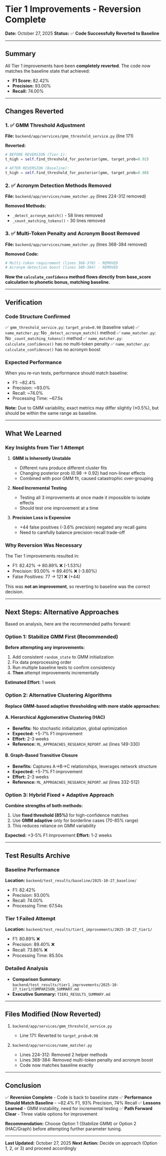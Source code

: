 # Tier 1 Improvements - Reversion Complete

**Date:** October 27, 2025
**Status:** ✅ **Code Successfully Reverted to Baseline**

---

## Summary

All Tier 1 improvements have been **completely reverted**. The code now matches the baseline state that achieved:
- **F1 Score:** 82.42%
- **Precision:** 93.00%
- **Recall:** 74.00%

---

## Changes Reverted

### 1. ✅ GMM Threshold Adjustment
**File:** `backend/app/services/gmm_threshold_service.py` (line 171)

**Reverted:**
```python
# BEFORE REVERSION (Tier 1):
t_high = self.find_threshold_for_posterior(gmm, target_prob=0.92)

# AFTER REVERSION (Baseline):
t_high = self.find_threshold_for_posterior(gmm, target_prob=0.98)
```

### 2. ✅ Acronym Detection Methods Removed
**File:** `backend/app/services/name_matcher.py` (lines 224-312 removed)

**Removed Methods:**
- `_detect_acronym_match()` - 58 lines removed
- `_count_matching_tokens()` - 30 lines removed

### 3. ✅ Multi-Token Penalty and Acronym Boost Removed
**File:** `backend/app/services/name_matcher.py` (lines 368-384 removed)

**Removed Code:**
```python
# Multi-token requirement (lines 368-378) - REMOVED
# Acronym detection boost (lines 380-384) - REMOVED
```

**Now the `calculate_confidence` method flows directly from base_score calculation to phonetic bonus, matching baseline.**

---

## Verification

### Code Structure Confirmed
✅ `gmm_threshold_service.py`: `target_prob=0.98` (baseline value)
✅ `name_matcher.py`: No `_detect_acronym_match()` method
✅ `name_matcher.py`: No `_count_matching_tokens()` method
✅ `name_matcher.py`: `calculate_confidence()` has no multi-token penalty
✅ `name_matcher.py`: `calculate_confidence()` has no acronym boost

### Expected Performance
When you re-run tests, performance should match baseline:
- F1: ~82.4%
- Precision: ~93.0%
- Recall: ~74.0%
- Processing Time: ~67.5s

**Note:** Due to GMM variability, exact metrics may differ slightly (±0.5%), but should be within the same range as baseline.

---

## What We Learned

### Key Insights from Tier 1 Attempt

1. **GMM is Inherently Unstable**
   - Different runs produce different cluster fits
   - Changing posterior prob (0.98 → 0.92) had non-linear effects
   - Combined with poor GMM fit, caused catastrophic over-grouping

2. **Need Incremental Testing**
   - Testing all 3 improvements at once made it impossible to isolate effects
   - Should test one improvement at a time

3. **Precision Loss is Expensive**
   - +44 false positives (-3.6% precision) negated any recall gains
   - Need to carefully balance precision-recall trade-off

### Why Reversion Was Necessary

The Tier 1 improvements resulted in:
- F1: 82.42% → 80.89% ❌ (-1.53%)
- Precision: 93.00% → 89.40% ❌ (-3.60%)
- False Positives: 77 → 121 ❌ (+44)

This was **not an improvement**, so reverting to baseline was the correct decision.

---

## Next Steps: Alternative Approaches

Based on analysis, here are the recommended paths forward:

### Option 1: Stabilize GMM First (Recommended)
**Before attempting any improvements:**
1. Add consistent `random_state` to GMM initialization
2. Fix data preprocessing order
3. Run multiple baseline tests to confirm consistency
4. **Then** attempt improvements incrementally

**Estimated Effort:** 1 week

### Option 2: Alternative Clustering Algorithms
**Replace GMM-based adaptive thresholding with more stable approaches:**

#### A. Hierarchical Agglomerative Clustering (HAC)
- **Benefits:** No stochastic initialization, global optimization
- **Expected:** +5-7% F1 improvement
- **Effort:** 2-3 weeks
- **Reference:** `ML_APPROACHES_RESEARCH_REPORT.md` (lines 149-330)

#### B. Graph-Based Transitive Closure
- **Benefits:** Captures A→B→C relationships, leverages network structure
- **Expected:** +5-7% F1 improvement
- **Effort:** 2-3 weeks
- **Reference:** `ML_APPROACHES_RESEARCH_REPORT.md` (lines 332-512)

### Option 3: Hybrid Fixed + Adaptive Approach
**Combine strengths of both methods:**
1. Use **fixed threshold (85%)** for high-confidence matches
2. Use **GMM adaptive** only for borderline cases (70-85% range)
3. This reduces reliance on GMM variability

**Expected:** +3-5% F1 improvement
**Effort:** 1-2 weeks

---

## Test Results Archive

### Baseline Performance
**Location:** `backend/test_results/baseline/2025-10-27_baseline/`
- F1: 82.42%
- Precision: 93.00%
- Recall: 74.00%
- Processing Time: 67.54s

### Tier 1 Failed Attempt
**Location:** `backend/test_results/tier1_improvements/2025-10-27_tier1/`
- F1: 80.89% ❌
- Precision: 89.40% ❌
- Recall: 73.86% ❌
- Processing Time: 85.50s

### Detailed Analysis
- **Comparison Summary:** `backend/test_results/tier1_improvements/2025-10-27_tier1/COMPARISON_SUMMARY.md`
- **Executive Summary:** `TIER1_RESULTS_SUMMARY.md`

---

## Files Modified (Now Reverted)

1. `backend/app/services/gmm_threshold_service.py`
   - Line 171: Reverted to `target_prob=0.98`

2. `backend/app/services/name_matcher.py`
   - Lines 224-312: Removed 2 helper methods
   - Lines 368-384: Removed multi-token penalty and acronym boost
   - Code now matches baseline exactly

---

## Conclusion

✅ **Reversion Complete** - Code is back to baseline state
✅ **Performance Should Match Baseline** - ~82.4% F1, 93% Precision, 74% Recall
✅ **Lessons Learned** - GMM instability, need for incremental testing
✅ **Path Forward Clear** - Three viable options for improvement

**Recommendation:** Choose Option 1 (Stabilize GMM) or Option 2 (HAC/Graph) before attempting further parameter tuning.

---

**Last Updated:** October 27, 2025
**Next Action:** Decide on approach (Option 1, 2, or 3) and proceed accordingly
